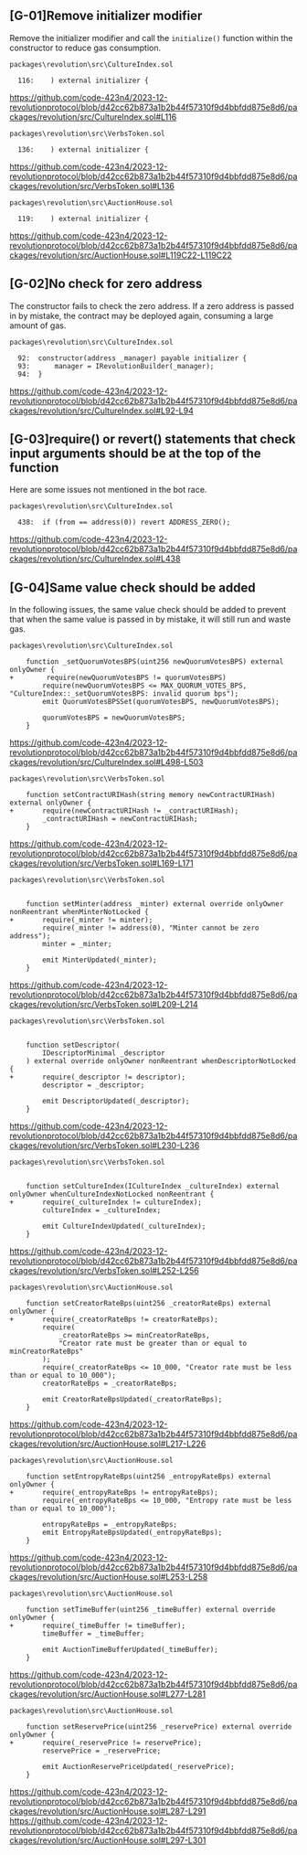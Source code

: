## [G-01]Remove initializer modifier
Remove the initializer modifier and call the `initialize()` function within the constructor to reduce gas consumption.
```solidity
packages\revolution\src\CultureIndex.sol

  116:    ) external initializer { 
```
https://github.com/code-423n4/2023-12-revolutionprotocol/blob/d42cc62b873a1b2b44f57310f9d4bbfdd875e8d6/packages/revolution/src/CultureIndex.sol#L116
```solidity
packages\revolution\src\VerbsToken.sol

  136:    ) external initializer { 
```
https://github.com/code-423n4/2023-12-revolutionprotocol/blob/d42cc62b873a1b2b44f57310f9d4bbfdd875e8d6/packages/revolution/src/VerbsToken.sol#L136
```solidity
packages\revolution\src\AuctionHouse.sol

  119:    ) external initializer { 
```
https://github.com/code-423n4/2023-12-revolutionprotocol/blob/d42cc62b873a1b2b44f57310f9d4bbfdd875e8d6/packages/revolution/src/AuctionHouse.sol#L119C22-L119C22
## [G-02]No check for zero address
The constructor fails to check the zero address. If a zero address is passed in by mistake, the contract may be deployed again, consuming a large amount of gas.
```solidity
packages\revolution\src\CultureIndex.sol

  92:  constructor(address _manager) payable initializer {
  93:      manager = IRevolutionBuilder(_manager);
  94:  }

```
https://github.com/code-423n4/2023-12-revolutionprotocol/blob/d42cc62b873a1b2b44f57310f9d4bbfdd875e8d6/packages/revolution/src/CultureIndex.sol#L92-L94
## [G-03]require() or revert() statements that check input arguments should be at the top of the function
Here are some issues not mentioned in the bot race.
```solidity
packages\revolution\src\CultureIndex.sol

  438:  if (from == address(0)) revert ADDRESS_ZERO();

```
https://github.com/code-423n4/2023-12-revolutionprotocol/blob/d42cc62b873a1b2b44f57310f9d4bbfdd875e8d6/packages/revolution/src/CultureIndex.sol#L438
## [G-04]Same value check should be added
In the following issues, the same value check should be added to prevent that when the same value is passed in by mistake, it will still run and waste gas.
```solidity
packages\revolution\src\CultureIndex.sol

    function _setQuorumVotesBPS(uint256 newQuorumVotesBPS) external onlyOwner {
+        require(newQuorumVotesBPS != quorumVotesBPS)
        require(newQuorumVotesBPS <= MAX_QUORUM_VOTES_BPS, "CultureIndex::_setQuorumVotesBPS: invalid quorum bps");
        emit QuorumVotesBPSSet(quorumVotesBPS, newQuorumVotesBPS);

        quorumVotesBPS = newQuorumVotesBPS;
    }
```
https://github.com/code-423n4/2023-12-revolutionprotocol/blob/d42cc62b873a1b2b44f57310f9d4bbfdd875e8d6/packages/revolution/src/CultureIndex.sol#L498-L503
```solidity
packages\revolution\src\VerbsToken.sol

    function setContractURIHash(string memory newContractURIHash) external onlyOwner {
+       require(newContractURIHash != _contractURIHash);
        _contractURIHash = newContractURIHash;
    }
```
https://github.com/code-423n4/2023-12-revolutionprotocol/blob/d42cc62b873a1b2b44f57310f9d4bbfdd875e8d6/packages/revolution/src/VerbsToken.sol#L169-L171
```solidity
packages\revolution\src\VerbsToken.sol


    function setMinter(address _minter) external override onlyOwner nonReentrant whenMinterNotLocked {
+       require(_minter != minter);
        require(_minter != address(0), "Minter cannot be zero address");
        minter = _minter;

        emit MinterUpdated(_minter);
    }
```
https://github.com/code-423n4/2023-12-revolutionprotocol/blob/d42cc62b873a1b2b44f57310f9d4bbfdd875e8d6/packages/revolution/src/VerbsToken.sol#L209-L214
```solidity
packages\revolution\src\VerbsToken.sol


    function setDescriptor(
        IDescriptorMinimal _descriptor
    ) external override onlyOwner nonReentrant whenDescriptorNotLocked {
+       require(_descriptor != descriptor);
        descriptor = _descriptor;

        emit DescriptorUpdated(_descriptor);
    }
```
https://github.com/code-423n4/2023-12-revolutionprotocol/blob/d42cc62b873a1b2b44f57310f9d4bbfdd875e8d6/packages/revolution/src/VerbsToken.sol#L230-L236
```solidity
packages\revolution\src\VerbsToken.sol


    function setCultureIndex(ICultureIndex _cultureIndex) external onlyOwner whenCultureIndexNotLocked nonReentrant {
+       require(_cultureIndex != cultureIndex);
        cultureIndex = _cultureIndex;

        emit CultureIndexUpdated(_cultureIndex);
    }
```
https://github.com/code-423n4/2023-12-revolutionprotocol/blob/d42cc62b873a1b2b44f57310f9d4bbfdd875e8d6/packages/revolution/src/VerbsToken.sol#L252-L256
```solidity
packages\revolution\src\AuctionHouse.sol

    function setCreatorRateBps(uint256 _creatorRateBps) external onlyOwner {
+       require(_creatorRateBps != creatorRateBps);
        require(
            _creatorRateBps >= minCreatorRateBps,
            "Creator rate must be greater than or equal to minCreatorRateBps"
        );
        require(_creatorRateBps <= 10_000, "Creator rate must be less than or equal to 10_000");
        creatorRateBps = _creatorRateBps;

        emit CreatorRateBpsUpdated(_creatorRateBps);
    }
```
https://github.com/code-423n4/2023-12-revolutionprotocol/blob/d42cc62b873a1b2b44f57310f9d4bbfdd875e8d6/packages/revolution/src/AuctionHouse.sol#L217-L226
```solidity
packages\revolution\src\AuctionHouse.sol

    function setEntropyRateBps(uint256 _entropyRateBps) external onlyOwner {
+       require(_entropyRateBps != entropyRateBps);
        require(_entropyRateBps <= 10_000, "Entropy rate must be less than or equal to 10_000");

        entropyRateBps = _entropyRateBps;
        emit EntropyRateBpsUpdated(_entropyRateBps);
    }
```
https://github.com/code-423n4/2023-12-revolutionprotocol/blob/d42cc62b873a1b2b44f57310f9d4bbfdd875e8d6/packages/revolution/src/AuctionHouse.sol#L253-L258
```solidity
packages\revolution\src\AuctionHouse.sol

    function setTimeBuffer(uint256 _timeBuffer) external override onlyOwner {
+       require(_timeBuffer != timeBuffer);
        timeBuffer = _timeBuffer;

        emit AuctionTimeBufferUpdated(_timeBuffer);
    }
```
https://github.com/code-423n4/2023-12-revolutionprotocol/blob/d42cc62b873a1b2b44f57310f9d4bbfdd875e8d6/packages/revolution/src/AuctionHouse.sol#L277-L281
```solidity
packages\revolution\src\AuctionHouse.sol

    function setReservePrice(uint256 _reservePrice) external override onlyOwner {
+       require(_reservePrice != reservePrice);
        reservePrice = _reservePrice;

        emit AuctionReservePriceUpdated(_reservePrice);
    }
```
https://github.com/code-423n4/2023-12-revolutionprotocol/blob/d42cc62b873a1b2b44f57310f9d4bbfdd875e8d6/packages/revolution/src/AuctionHouse.sol#L287-L291
https://github.com/code-423n4/2023-12-revolutionprotocol/blob/d42cc62b873a1b2b44f57310f9d4bbfdd875e8d6/packages/revolution/src/AuctionHouse.sol#L297-L301